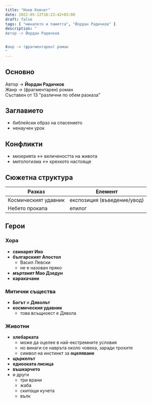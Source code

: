 ```yaml
---
title: "Ноев Ковчег"
date: 2022-05-12T16:23:42+03:00
draft: false
tags: [ "миналото и паметта", "Йордан Радичков" ]
description: "
Автор -> Йордан Радичков


Жанр -> (фрагментарен) роман
"
---
```


## Основно

Автор -> **Йордан Радичков**  
Жанр -> (фрагментарен) роман  
Съставен от 13 "различни по обем разказа"  

## Заглавието

- библейски образ на спасението
- ненаучен урок

## Конфликти

- мизерията <-> величеността на живота
- митологизма <-> крехкото настояще

## Сюжетна структура

| Разказ | Елемент |
|--------|---------|
| Космическият удавник | експозиция (въведение/увод) |
| Небето прокапа | епилог |

## Герои

### Хора

- **свинарят Ико**
- **българският Апостол**
  - Васил Левски
  - не е назован пряко
- **_мъртвият_ Мао Дзедун**
- **каракачани**

### Митични същества

- **Богът** и **Дяволът**
- **космическия удавник**
  - това всъщноест е Дявола

### Животни

- **хлебарката**
  - може да оцелее в най-екстремните условия
  - но винаги се навръта около човека, заради трохите
  - символ на инстинкт за **оцеляване**
- **щъркелът**
- **еднооката лисица**
- **въшкарчето**
- и други
  - три врани
  - жаба
  - _скитащи_ кучета
  - вълк
